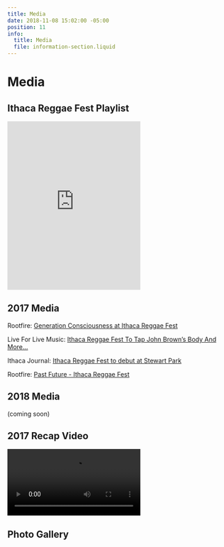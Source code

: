 ```yaml
---
title: Media
date: 2018-11-08 15:02:00 -05:00
position: 11
info:
  title: Media
  file: information-section.liquid
---
```


# Media

## Ithaca Reggae Fest Playlist

<iframe src="https://open.spotify.com/embed/user/85sesd9ls75zm0mzm9dncx3rt/playlist/3HFTMNsgvLf9T6IqEvgXy4" width="300" height="380" frameborder="0" allowtransparency="true" allow="encrypted-media"></iframe>

## 2017 Media

Rootfire: [Generation Consciousness at Ithaca Reggae Fest](https://rootfire.net/generation-consciousness-at-ithaca-reggae-fest/)

Live For Live Music: [Ithaca Reggae Fest To Tap John Brown’s Body And More...](https://liveforlivemusic.com/news/first-annual-ithaca-reggae-fest/)

Ithaca Journal: [Ithaca Reggae Fest to debut at Stewart Park](https://www.ithacajournal.com/story/entertainment/2017/06/20/ithaca-reggae-fest-debut-stewart-park/103045030/)

Rootfire: [Past Future - Ithaca Reggae Fest](https://rootfire.net/past-future-ithaca-reggae-festival-ticket-giveaway/)

## 2018 Media

\(coming soon)

## 2017 Recap Video


<video src="/uploads/irf_2017.mp4" controls=""></video>

## Photo Gallery

<div class="gallery"></div>